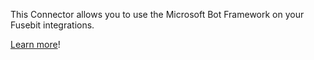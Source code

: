 This Connector allows you to use the Microsoft Bot Framework on your Fusebit integrations.

[Learn more](https://developer.fusebit.io/docs/microsoft-bot-framework)!
